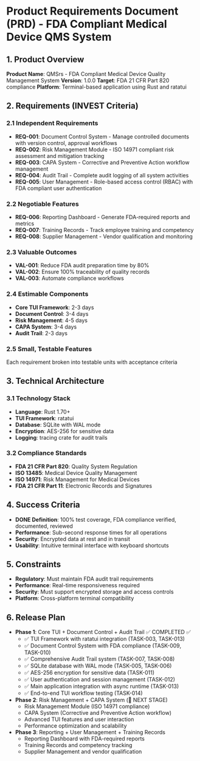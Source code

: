 # Product Requirements Document (PRD) - FDA Compliant Medical Device QMS System

## 1. Product Overview
**Product Name**: QMSrs - FDA Compliant Medical Device Quality Management System
**Version**: 1.0.0
**Target**: FDA 21 CFR Part 820 compliance
**Platform**: Terminal-based application using Rust and ratatui

## 2. Requirements (INVEST Criteria)

### 2.1 Independent Requirements
- **REQ-001**: Document Control System - Manage controlled documents with version control, approval workflows
- **REQ-002**: Risk Management Module - ISO 14971 compliant risk assessment and mitigation tracking
- **REQ-003**: CAPA System - Corrective and Preventive Action workflow management
- **REQ-004**: Audit Trail - Complete audit logging of all system activities
- **REQ-005**: User Management - Role-based access control (RBAC) with FDA compliant user authentication

### 2.2 Negotiable Features
- **REQ-006**: Reporting Dashboard - Generate FDA-required reports and metrics
- **REQ-007**: Training Records - Track employee training and competency
- **REQ-008**: Supplier Management - Vendor qualification and monitoring

### 2.3 Valuable Outcomes
- **VAL-001**: Reduce FDA audit preparation time by 80%
- **VAL-002**: Ensure 100% traceability of quality records
- **VAL-003**: Automate compliance workflows

### 2.4 Estimable Components
- **Core TUI Framework**: 2-3 days
- **Document Control**: 3-4 days
- **Risk Management**: 4-5 days
- **CAPA System**: 3-4 days
- **Audit Trail**: 2-3 days

### 2.5 Small, Testable Features
Each requirement broken into testable units with acceptance criteria

## 3. Technical Architecture

### 3.1 Technology Stack
- **Language**: Rust 1.70+
- **TUI Framework**: ratatui
- **Database**: SQLite with WAL mode
- **Encryption**: AES-256 for sensitive data
- **Logging**: tracing crate for audit trails

### 3.2 Compliance Standards
- **FDA 21 CFR Part 820**: Quality System Regulation
- **ISO 13485**: Medical Device Quality Management
- **ISO 14971**: Risk Management for Medical Devices
- **FDA 21 CFR Part 11**: Electronic Records and Signatures

## 4. Success Criteria
- **DONE Definition**: 100% test coverage, FDA compliance verified, documented, reviewed
- **Performance**: Sub-second response times for all operations
- **Security**: Encrypted data at rest and in transit
- **Usability**: Intuitive terminal interface with keyboard shortcuts

## 5. Constraints
- **Regulatory**: Must maintain FDA audit trail requirements
- **Performance**: Real-time responsiveness required
- **Security**: Must support encrypted storage and access controls
- **Platform**: Cross-platform terminal compatibility

## 6. Release Plan
- **Phase 1**: Core TUI + Document Control + Audit Trail ✅ COMPLETED ✅
  - ✅ TUI Framework with ratatui integration (TASK-003, TASK-013)
  - ✅ Document Control System with FDA compliance (TASK-009, TASK-010)
  - ✅ Comprehensive Audit Trail system (TASK-007, TASK-008)
  - ✅ SQLite database with WAL mode (TASK-005, TASK-006)
  - ✅ AES-256 encryption for sensitive data (TASK-011)
  - ✅ User authentication and session management (TASK-012)
  - ✅ Main application integration with async runtime (TASK-013)
  - ✅ End-to-end TUI workflow testing (TASK-014)
- **Phase 2**: Risk Management + CAPA System (🔄 NEXT STAGE)
  - Risk Management Module (ISO 14971 compliance)
  - CAPA System (Corrective and Preventive Action workflow)
  - Advanced TUI features and user interaction
  - Performance optimization and scalability
- **Phase 3**: Reporting + User Management + Training Records
  - Reporting Dashboard with FDA-required reports
  - Training Records and competency tracking
  - Supplier Management and vendor qualification